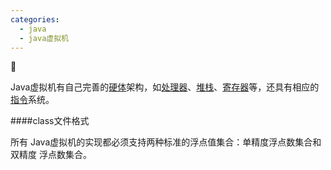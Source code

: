 ```yaml
---
categories:
  - java
  - java虚拟机
---
```

:memo:

Java虚拟机有自己完善的[硬体](https://zh.wikipedia.org/wiki/硬体)架构，如[处理器](https://zh.wikipedia.org/wiki/处理器)、[堆栈](https://zh.wikipedia.org/wiki/堆栈)、[寄存器](https://zh.wikipedia.org/wiki/寄存器)等，还具有相应的[指令](https://zh.wikipedia.org/wiki/指令)系统。

####class文件格式

所有 Java虚拟机的实现都必须支持两种标准的浮点值集合：单精度浮点数集合和双精度 浮点数集合。

